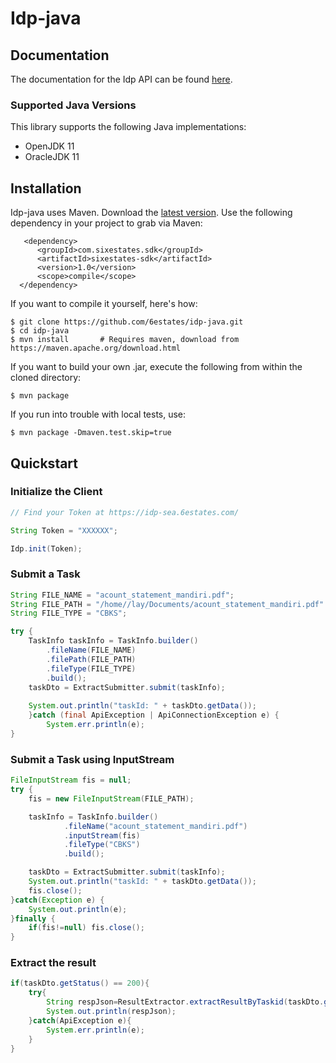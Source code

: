 # Idp-java


## Documentation

The documentation for the Idp API can be found [here][apidocs].



### Supported Java Versions

This library supports the following Java implementations:

* OpenJDK 11
* OracleJDK 11


## Installation

Idp-java uses Maven.
Download the [latest version](https://github.com/6estates/idp-java/blob/main/target/sixestates-sdk-1.0.jar).
Use the following dependency in your project to grab via Maven:

```
   <dependency>
      <groupId>com.sixestates.sdk</groupId>
      <artifactId>sixestates-sdk</artifactId>
      <version>1.0</version>
      <scope>compile</scope>
  </dependency>
```


If you want to compile it yourself, here's how:

    $ git clone https://github.com/6estates/idp-java.git
    $ cd idp-java
    $ mvn install       # Requires maven, download from https://maven.apache.org/download.html

If you want to build your own .jar, execute the following from within the cloned directory:

    $ mvn package

If you run into trouble with local tests, use:

    $ mvn package -Dmaven.test.skip=true

## Quickstart

### Initialize the Client

``` java
// Find your Token at https://idp-sea.6estates.com/

String Token = "XXXXXX";

Idp.init(Token);
```

### Submit a Task

``` java
String FILE_NAME = "acount_statement_mandiri.pdf";
String FILE_PATH = "/home//lay/Documents/acount_statement_mandiri.pdf" ;
String FILE_TYPE = "CBKS";

try {
    TaskInfo taskInfo = TaskInfo.builder()
        .fileName(FILE_NAME)
        .filePath(FILE_PATH)
        .fileType(FILE_TYPE)
        .build();
    taskDto = ExtractSubmitter.submit(taskInfo);
    
    System.out.println("taskId: " + taskDto.getData());
    }catch (final ApiException | ApiConnectionException e) {
        System.err.println(e);
}
```

### Submit a Task using InputStream

``` java
FileInputStream fis = null;
try {
    fis = new FileInputStream(FILE_PATH);

    taskInfo = TaskInfo.builder()
            .fileName("acount_statement_mandiri.pdf")
            .inputStream(fis)
            .fileType("CBKS")
            .build();

    taskDto = ExtractSubmitter.submit(taskInfo);
    System.out.println("taskId: " + taskDto.getData());
    fis.close();
}catch(Exception e) {
    System.out.println(e);
}finally {
    if(fis!=null) fis.close();
}
```

### Extract the result

``` java
if(taskDto.getStatus() == 200){
    try{
        String respJson=ResultExtractor.extractResultByTaskid(taskDto.getData());
        System.out.println(respJson);
    }catch(ApiException e){
        System.err.println(e);
    }
}
```

[apidocs]: https://idp-sea.6estates.com/docs#/

